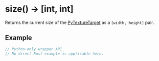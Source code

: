 # size() -> [int, int]

Returns the current size of the [PyTextureTarget](https://fragmentcolor.org/api/hidden/platforms/python/pytexturetarget) as a `[width, height]` pair.

## Example

```rust
// Python-only wrapper API.
// No direct Rust example is applicable here.
```
